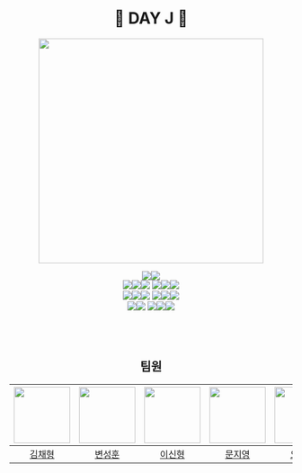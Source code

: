 <h1 align=center>🌸 DAY J 🌸</h1>
<div align=center>
  <img src="https://github.com/DAY-J/DAY-J/assets/102334596/f9d319e4-df0d-4f8e-9b27-298289a54ec9" width="400" height="400">
</p>

<div align = center>
  <img src="https://img.shields.io/badge/UI-%23121011?style=for-the-badge"><img src="https://img.shields.io/badge/Zeplin-4E5EE4?style=for-the-badge&logo=openzeppelin&logoColor=white"><br>
<img src="https://img.shields.io/badge/FrontEnd-%23121011?style=for-the-badge"><img src="https://img.shields.io/badge/Android-3DDC84?style=for-the-badge&logo=android&logoColor=white"><img src="https://img.shields.io/badge/version x.xx-515151?style=for-the-badge">
<img src="https://img.shields.io/badge/Language-%23121011?style=for-the-badge"><img src="https://img.shields.io/badge/Kotlin-7F52FF?style=for-the-badge&logo=Kotlin&logoColor=white"><img src="https://img.shields.io/badge/version x.xx-515151?style=for-the-badge"><br>
<img src="https://img.shields.io/badge/BackEnd-%23121011?style=for-the-badge"><img src="https://img.shields.io/badge/springboot-6DB33F?style=for-the-badge&logo=springboot&logoColor=white"><img src="https://img.shields.io/badge/version 3.2.2-515151?style=for-the-badge">
<img src="https://img.shields.io/badge/Language-%23121011?style=for-the-badge"><img src="https://img.shields.io/badge/Java-FF7900?style=for-the-badge&logo=Java&logoColor=white"><img src="https://img.shields.io/badge/jdk 19-515151?style=for-the-badge"><br>
<img src="https://img.shields.io/badge/DataBase-%23121011?style=for-the-badge"><img src="https://img.shields.io/badge/Amazon rds-527FFF?style=for-the-badge&logo=Amazon rds&logoColor=white">
<img src="https://img.shields.io/badge/RDBMS-%23121011?style=for-the-badge"><img src="https://img.shields.io/badge/Mysql-4479A1?style=for-the-badge&logo=Mysql&logoColor=white"><img src="https://img.shields.io/badge/version 8-515151?style=for-the-badge"><br><br>
</div>
<br><br>

<h2 align=center>팀원</h2>

<div align="center">
  
  |<img src='https://avatars.githubusercontent.com/u/88303084?s=70&v=4' height=100 width=100px></img>|<img src='https://avatars.githubusercontent.com/u/102334596?v=4' height=100 width=100px></img>|<img src='https://avatars.githubusercontent.com/u/113335358?s=70&v=4' height=100 width=100px></img>|<img src='https://avatars.githubusercontent.com/u/90862370?v=4' height=100 width=100px></img>|<img src='https://avatars.githubusercontent.com/u/63306779?v=4' height=100 width=100px></img>|<img src='https://avatars.githubusercontent.com/u/127875291?v=4' height=100 width=100px></img>|
  |  :---:  |  :---:  |  :---:  |  :---:  |  :---:  | :---: |
  | [김채형](https://github.com/cherry7680) | [변성훈](https://github.com/DNA-B) | [이신형](https://github.com/leeshinhyung) | [문지영](https://github.com/jiyoung0270) | [오소영](https://github.com/ohsoyoungg) | [신재호](https://github.com/Jaeho5735) |

</div>
